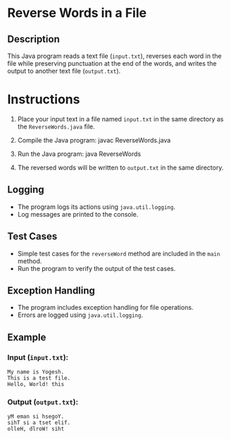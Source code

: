 
# Reverse Words in a File

## Description
This Java program reads a text file (`input.txt`), reverses each word in the file while preserving punctuation at the end of the words, and writes the output to another text file (`output.txt`).

# Instructions
1. Place your input text in a file named `input.txt` in the same directory as the `ReverseWords.java` file.
2. Compile the Java program:
    javac ReverseWords.java

3. Run the Java program:
    java ReverseWords
    
4. The reversed words will be written to `output.txt` in the same directory.

## Logging
- The program logs its actions using `java.util.logging`.
- Log messages are printed to the console.

## Test Cases
- Simple test cases for the `reverseWord` method are included in the `main` method.
- Run the program to verify the output of the test cases.

## Exception Handling
- The program includes exception handling for file operations.
- Errors are logged using `java.util.logging`.

## Example
### Input (`input.txt`):
```
My name is Yogesh.
This is a test file.
Hello, World! this
```

### Output (`output.txt`):
```
yM eman si hsegoY.
sihT si a tset elif.
olleH, dlroW! siht
```
